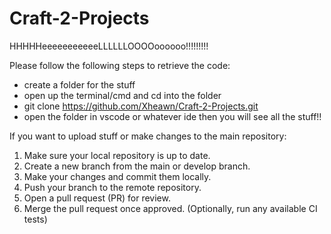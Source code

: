 # Craft-2-Projects

HHHHHeeeeeeeeeeeLLLLLLOOOOoooooo!!!!!!!!! 


Please follow the following steps to retrieve the code:
- create a folder for the stuff
- open up the terminal/cmd and cd into the folder 
- git clone https://github.com/Xheawn/Craft-2-Projects.git
- open the folder in vscode or whatever ide then you will see all the stuff!!



If you want to upload stuff or make changes to the main repository:
1.	Make sure your local repository is up to date.
2.	Create a new branch from the main or develop branch.
3.	Make your changes and commit them locally.
4.	Push your branch to the remote repository.
5.	Open a pull request (PR) for review.
6.	Merge the pull request once approved. (Optionally, run any available CI tests)